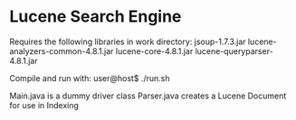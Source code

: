 Lucene Search Engine
==================

Requires the following libraries in work directory:
jsoup-1.7.3.jar
lucene-analyzers-common-4.8.1.jar
lucene-core-4.8.1.jar
lucene-queryparser-4.8.1.jar

Compile and run with:
user@host$ ./run.sh

Main.java is a dummy driver class
Parser.java creates a Lucene Document for use in Indexing